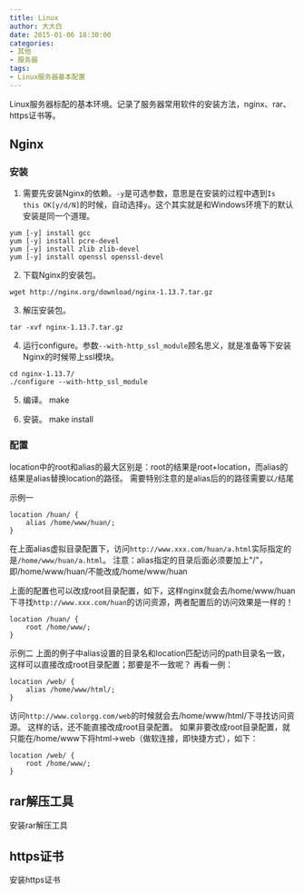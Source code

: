 ```yaml
---
title: Linux
author: 大大白
date: 2015-01-06 18:30:00
categories:
- 其他
- 服务器
tags: 
- Linux服务器基本配置
---
```


Linux服务器标配的基本环境。记录了服务器常用软件的安装方法，nginx、rar、https证书等。

<!-- more -->


## Nginx
### 安装
1. 需要先安装Nginx的依赖。`-y`是可选参数，意思是在安装的过程中遇到`Is this OK[y/d/N]`的时候，自动选择`y`。这个其实就是和Windows环境下的默认安装是同一个道理。
```
yum [-y] install gcc
yum [-y] install pcre-devel
yum [-y] install zlib zlib-devel
yum [-y] install openssl openssl-devel
```

2. 下载Nginx的安装包。
```
wget http://nginx.org/download/nginx-1.13.7.tar.gz
```

3. 解压安装包。
```
tar -xvf nginx-1.13.7.tar.gz
```

4. 运行configure。参数`--with-http_ssl_module`顾名思义，就是准备等下安装Nginx的时候带上ssl模块。
```
cd nginx-1.13.7/
./configure --with-http_ssl_module
```

5. 编译。
make

6. 安装。
make install

### 配置
location中的root和alias的最大区别是：root的结果是root+location，而alias的结果是alias替换location的路径。
需要特别注意的是alias后的的路径需要以`/`结尾

示例一
```
location /huan/ {
    alias /home/www/huan/;
}
```
在上面alias虚拟目录配置下，访问`http://www.xxx.com/huan/a.html`实际指定的是`/home/www/huan/a.html`。
注意：alias指定的目录后面必须要加上"/"，即/home/www/huan/不能改成/home/www/huan

上面的配置也可以改成root目录配置，如下，这样nginx就会去/home/www/huan下寻找`http://www.xxx.com/huan`的访问资源，两者配置后的访问效果是一样的！
```
location /huan/ {
    root /home/www/;
}
```

示例二
上面的例子中alias设置的目录名和location匹配访问的path目录名一致，这样可以直接改成root目录配置；那要是不一致呢？
再看一例：
```
location /web/ {
    alias /home/www/html/;
}
```

访问`http://www.colorgg.com/web`的时候就会去/home/www/html/下寻找访问资源。
这样的话，还不能直接改成root目录配置。
如果非要改成root目录配置，就只能在/home/www下将html->web（做软连接，即快捷方式），如下：
```
location /web/ {
    root /home/www/;
}
```

## rar解压工具
安装rar解压工具

## https证书
安装https证书
